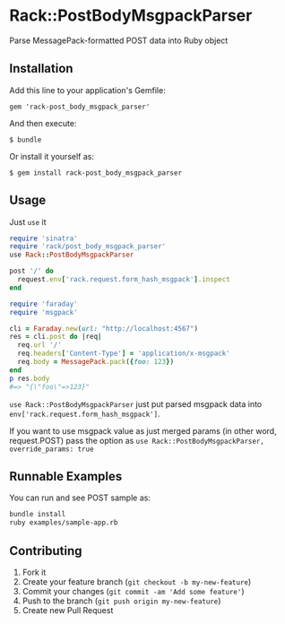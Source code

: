 # Rack::PostBodyMsgpackParser

Parse MessagePack-formatted POST data into Ruby object

## Installation

Add this line to your application's Gemfile:

    gem 'rack-post_body_msgpack_parser'

And then execute:

    $ bundle

Or install it yourself as:

    $ gem install rack-post_body_msgpack_parser

## Usage

Just `use` it

```ruby
require 'sinatra'
require 'rack/post_body_msgpack_parser'
use Rack::PostBodyMsgpackParser

post '/' do
  request.env['rack.request.form_hash_msgpack'].inspect
end
```

```ruby
require 'faraday'
require 'msgpack'

cli = Faraday.new(url: "http://localhost:4567")
res = cli.post do |req|
  req.url '/'
  req.headers['Content-Type'] = 'application/x-msgpack'
  req.body = MessagePack.pack({foo: 123})
end
p res.body
#=> "{\"foo\"=>123}"
```

`use Rack::PostBodyMsgpackParser` just put parsed msgpack data
into `env['rack.request.form_hash_msgpack']`.

If you want to use msgpack value as just merged params (in other word, request.POST)
pass the option as `use Rack::PostBodyMsgpackParser, override_params: true`

## Runnable Examples

You can run and see POST sample as:

```bash
bundle install
ruby examples/sample-app.rb
```

## Contributing

1. Fork it
2. Create your feature branch (`git checkout -b my-new-feature`)
3. Commit your changes (`git commit -am 'Add some feature'`)
4. Push to the branch (`git push origin my-new-feature`)
5. Create new Pull Request

